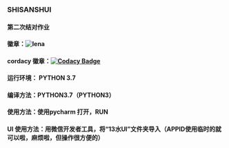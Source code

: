 ### SHISANSHUI 
#### 第二次结对作业
#### 徽章：![lena](https://img.shields.io/badge/python-v3.7-brightgreen)
#### cordacy 徽章：[![Codacy Badge](https://api.codacy.com/project/badge/Grade/c84332bdfa44487c8ca4a5587e5022dd)](https://www.codacy.com/manual/xzhcode/13Shui?utm_source=github.com&amp;utm_medium=referral&amp;utm_content=xzhcode/13Shui&amp;utm_campaign=Badge_Grade)
#### 运行环境： PYTHON 3.7
#### 编译方法：PYTHON3.7（PYTHON3）
#### 使用方法：使用pycharm 打开，RUN
#### UI 使用方法：用微信开发者工具，将“13水UI”文件夹导入（APPID使用临时的就可以啦，麻烦啦，但操作很方便的）
